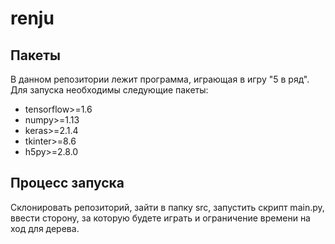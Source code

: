 # renju
## Пакеты
В данном репозитории лежит программа, играющая в игру "5 в ряд". Для запуска необходимы следующие пакеты:
- tensorflow>=1.6
- numpy>=1.13
- keras>=2.1.4
- tkinter>=8.6
- h5py>=2.8.0

## Процесс запуска
Cклонировать репозиторий, зайти в папку src, запустить скрипт main.py, ввести сторону, за которую будете играть и ограничение времени на ход для дерева.

